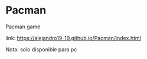# Pacman
Pacman game


link: https://alejandro19-19.github.io/Pacman/index.html

Nota: solo disponible para pc
